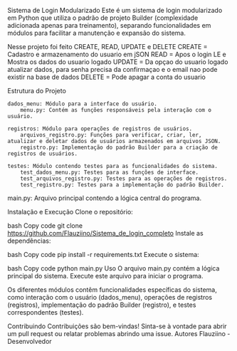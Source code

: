 Sistema de Login Modularizado
Este é um sistema de login modularizado em Python que utiliza o padrão de projeto Builder (complexidade adicionada apenas para treinamento), separando funcionalidades em módulos para facilitar a manutenção e expansão do sistema.

Nesse projeto foi feito CREATE, READ, UPDATE e DELETE
CREATE = Cadastro e armazenamento do usuario em jSON
READ = Apos o login LE e Mostra os dados do usuario logado
UPDATE = Da opçao do usuario logado atualizar dados, para senha precisa da confirmaçao e o email nao pode existir na base de dados
DELETE = Pode apagar a conta do usuario

Estrutura do Projeto

    dados_menu: Módulo para a interface do usuário.
        menu.py: Contém as funções responsáveis pela interação com o usuário.

    registros: Módulo para operações de registros de usuários.
        arquivos_registro.py: Funções para verificar, criar, ler, atualizar e deletar dados de usuários armazenados em arquivos JSON.
        registro.py: Implementação do padrão Builder para a criação de registros de usuários.

    testes: Módulo contendo testes para as funcionalidades do sistema.
        test_dados_menu.py: Testes para as funções de interface.
        test_arquivos_registro.py: Testes para as operações de registros.
        test_registro.py: Testes para a implementação do padrão Builder.

main.py: Arquivo principal contendo a lógica central do programa.

Instalação e Execução
Clone o repositório:

bash
Copy code
git clone https://github.com/Flauziino/Sistema_de_login_completo
Instale as dependências:

bash
Copy code
pip install -r requirements.txt
Execute o sistema:

bash
Copy code
python main.py
Uso
O arquivo main.py contém a lógica principal do sistema. Execute este arquivo para iniciar o programa.

Os diferentes módulos contêm funcionalidades específicas do sistema, como interação com o usuário (dados_menu), operações de registros (registros), implementação do padrão Builder (registro), e testes correspondentes (testes).

Contribuindo
Contribuições são bem-vindas! Sinta-se à vontade para abrir um pull request ou relatar problemas abrindo uma issue.
Autores
Flauziino - Desenvolvedor

